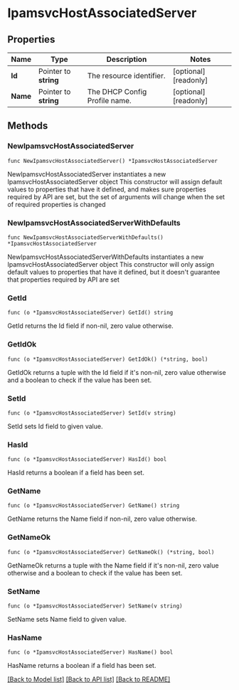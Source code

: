 # IpamsvcHostAssociatedServer

## Properties

Name | Type | Description | Notes
------------ | ------------- | ------------- | -------------
**Id** | Pointer to **string** | The resource identifier. | [optional] [readonly] 
**Name** | Pointer to **string** | The DHCP Config Profile name. | [optional] [readonly] 

## Methods

### NewIpamsvcHostAssociatedServer

`func NewIpamsvcHostAssociatedServer() *IpamsvcHostAssociatedServer`

NewIpamsvcHostAssociatedServer instantiates a new IpamsvcHostAssociatedServer object
This constructor will assign default values to properties that have it defined,
and makes sure properties required by API are set, but the set of arguments
will change when the set of required properties is changed

### NewIpamsvcHostAssociatedServerWithDefaults

`func NewIpamsvcHostAssociatedServerWithDefaults() *IpamsvcHostAssociatedServer`

NewIpamsvcHostAssociatedServerWithDefaults instantiates a new IpamsvcHostAssociatedServer object
This constructor will only assign default values to properties that have it defined,
but it doesn't guarantee that properties required by API are set

### GetId

`func (o *IpamsvcHostAssociatedServer) GetId() string`

GetId returns the Id field if non-nil, zero value otherwise.

### GetIdOk

`func (o *IpamsvcHostAssociatedServer) GetIdOk() (*string, bool)`

GetIdOk returns a tuple with the Id field if it's non-nil, zero value otherwise
and a boolean to check if the value has been set.

### SetId

`func (o *IpamsvcHostAssociatedServer) SetId(v string)`

SetId sets Id field to given value.

### HasId

`func (o *IpamsvcHostAssociatedServer) HasId() bool`

HasId returns a boolean if a field has been set.

### GetName

`func (o *IpamsvcHostAssociatedServer) GetName() string`

GetName returns the Name field if non-nil, zero value otherwise.

### GetNameOk

`func (o *IpamsvcHostAssociatedServer) GetNameOk() (*string, bool)`

GetNameOk returns a tuple with the Name field if it's non-nil, zero value otherwise
and a boolean to check if the value has been set.

### SetName

`func (o *IpamsvcHostAssociatedServer) SetName(v string)`

SetName sets Name field to given value.

### HasName

`func (o *IpamsvcHostAssociatedServer) HasName() bool`

HasName returns a boolean if a field has been set.


[[Back to Model list]](../README.md#documentation-for-models) [[Back to API list]](../README.md#documentation-for-api-endpoints) [[Back to README]](../README.md)


